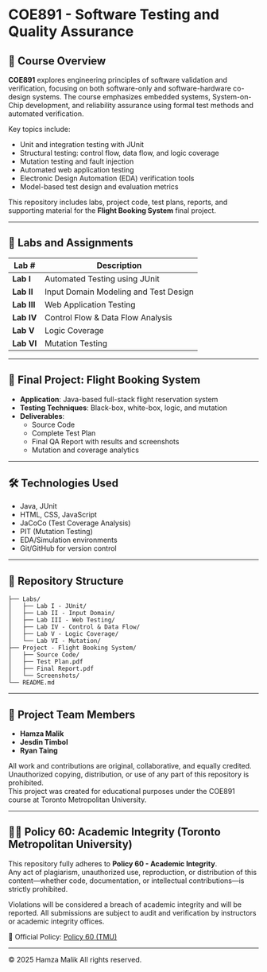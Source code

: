 
# COE891 - Software Testing and Quality Assurance  

## 📘 Course Overview

**COE891** explores engineering principles of software validation and verification, focusing on both software-only and software-hardware co-design systems. The course emphasizes embedded systems, System-on-Chip development, and reliability assurance using formal test methods and automated verification.

Key topics include:
- Unit and integration testing with JUnit  
- Structural testing: control flow, data flow, and logic coverage  
- Mutation testing and fault injection  
- Automated web application testing  
- Electronic Design Automation (EDA) verification tools  
- Model-based test design and evaluation metrics  

This repository includes labs, project code, test plans, reports, and supporting material for the **Flight Booking System** final project.

---

## 🧪 Labs and Assignments

| Lab # | Description |
|-------|-------------|
| **Lab I**   | Automated Testing using JUnit |
| **Lab II**  | Input Domain Modeling and Test Design |
| **Lab III** | Web Application Testing |
| **Lab IV**  | Control Flow & Data Flow Analysis |
| **Lab V**   | Logic Coverage |
| **Lab VI**  | Mutation Testing |

---

## 🧾 Final Project: Flight Booking System

- **Application**: Java-based full-stack flight reservation system  
- **Testing Techniques**: Black-box, white-box, logic, and mutation  
- **Deliverables**:
  - Source Code
  - Complete Test Plan
  - Final QA Report with results and screenshots  
  - Mutation and coverage analytics

---

## 🛠️ Technologies Used

- Java, JUnit  
- HTML, CSS, JavaScript  
- JaCoCo (Test Coverage Analysis)  
- PIT (Mutation Testing)  
- EDA/Simulation environments  
- Git/GitHub for version control

---

## 📂 Repository Structure

```
├── Labs/
│   ├── Lab I - JUnit/
│   ├── Lab II - Input Domain/
│   ├── Lab III - Web Testing/
│   ├── Lab IV - Control & Data Flow/
│   ├── Lab V - Logic Coverage/
│   └── Lab VI - Mutation/
├── Project - Flight Booking System/
│   ├── Source Code/
│   ├── Test Plan.pdf
│   ├── Final Report.pdf
│   └── Screenshots/
└── README.md
```

---

## 👥 Project Team Members
- **Hamza Malik**  
- **Jesdin Timbol**  
- **Ryan Taing**

All work and contributions are original, collaborative, and equally credited.
Unauthorized copying, distribution, or use of any part of this repository is prohibited.  
This project was created for educational purposes under the COE891 course at Toronto Metropolitan University.

---

## 🧑‍⚖️ Policy 60: Academic Integrity (Toronto Metropolitan University)

This repository fully adheres to **Policy 60 - Academic Integrity**.  
Any act of plagiarism, unauthorized use, reproduction, or distribution of this content—whether code, documentation, or intellectual contributions—is strictly prohibited.

Violations will be considered a breach of academic integrity and will be reported. All submissions are subject to audit and verification by instructors or academic integrity offices.

📎 Official Policy: [Policy 60 (TMU)](https://www.torontomu.ca/senate/policies/pol60.pdf)

---

© 2025 Hamza Malik
All rights reserved. 
